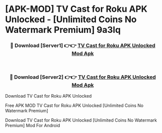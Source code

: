 # [APK-MOD] TV Cast for Roku APK Unlocked - [Unlimited Coins No Watermark Premium] 9a3lq



<div align="center">
<h3>🔴 Download [Server1] 👉👉 <a href="https://momento.my/?title=TV_Cast_for_Roku_APK_Unlocked">TV Cast for Roku APK Unlocked Mod Apk</a></h3><br>

<h3>🔴 Download [Server2] 👉👉 <a href="https://momento.my/?title=TV_Cast_for_Roku_APK_Unlocked">TV Cast for Roku APK Unlocked Mod Apk</a></h3>
</div>



Download TV Cast for Roku APK Unlocked 

Free APK MOD TV Cast for Roku APK Unlocked [Unlimited Coins No Watermark Premium]

Download TV Cast for Roku APK Unlocked [Unlimited Coins No Watermark Premium] Mod For Android
